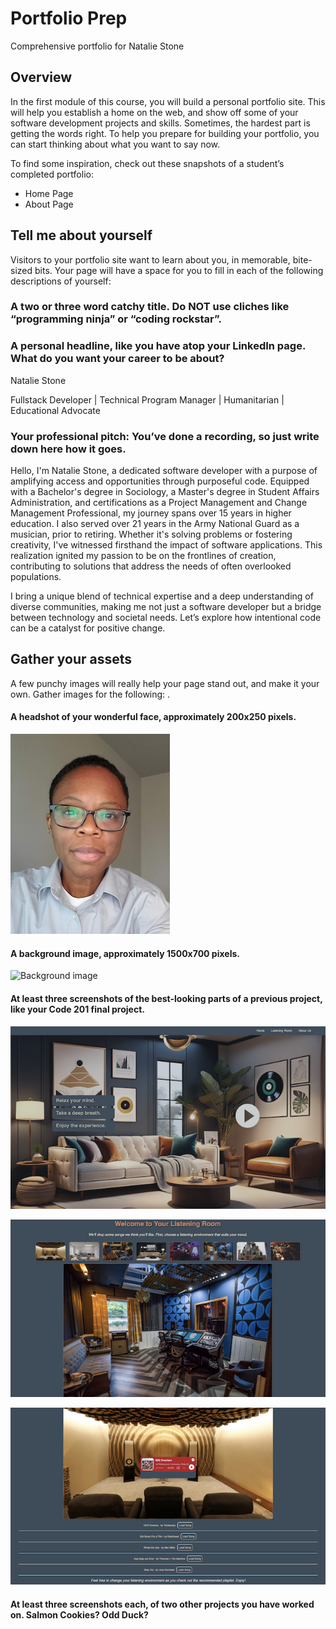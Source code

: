 # Portfolio Prep
Comprehensive portfolio for Natalie Stone

## Overview
In the first module of this course, you will build a personal portfolio site. This will help you establish a home on the web, and show off some of your software development projects and skills.
Sometimes, the hardest part is getting the words right. To help you prepare for building your portfolio, you can start thinking about what you want to say now.

To find some inspiration, check out these snapshots of a student’s completed portfolio:

- Home Page
- About Page

## Tell me about yourself

Visitors to your portfolio site want to learn about you, in memorable, bite-sized bits. Your page will have a space for you to fill in each of the following descriptions of yourself:

### A two or three word catchy title. Do NOT use cliches like “programming ninja” or “coding rockstar”.

### A personal headline, like you have atop your LinkedIn page. What do you want your career to be about?

Natalie Stone 

Fullstack Developer | Technical Program Manager | Humanitarian | Educational Advocate

### Your professional pitch: You’ve done a recording, so just write down here how it goes.
 
Hello, I'm Natalie Stone, a dedicated software developer with a purpose of amplifying access and opportunities through purposeful code. Equipped with a Bachelor's degree in Sociology, a Master's degree in Student Affairs Administration, and certifications as a Project Management and Change Management Professional, my journey spans over 15 years in higher education. I also served over 21 years in the Army National Guard as a musician, prior to retiring. Whether it's solving problems or fostering creativity, I've witnessed firsthand the impact of software applications. This realization ignited my passion to be on the frontlines of creation, contributing to solutions that address the needs of often overlooked populations.

I bring a unique blend of technical expertise and a deep understanding of diverse communities, making me not just a software developer but a bridge between technology and societal needs. Let’s explore how intentional code can be a catalyst for positive change.

## Gather your assets

A few punchy images will really help your page stand out, and make it your own. Gather images for the following:
.
#### A headshot of your wonderful face, approximately 200x250 pixels.
![Natalie's Headshot](https://github.com/AgateHunter/portfolio-prep/blob/main/images/headshot1.jpg?raw=true)
#### A background image, approximately 1500x700 pixels.
![Background image](https://www.imageshine.in/uploads/gallery/Free-vector-abstract-shape-with-halftone-background.jpg)
#### At least three screenshots of the best-looking parts of a previous project, like your Code 201 final project.
![Listening room1](https://github.com/AgateHunter/portfolio-prep/blob/main/images/Listening1.png?raw=true)

![Listening room 2](https://github.com/AgateHunter/portfolio-prep/blob/main/images/Listening2.png?raw=true)

![Listening room3](https://github.com/AgateHunter/portfolio-prep/blob/main/images/Listening3.png?raw=true)

#### At least three screenshots each, of two other projects you have worked on. Salmon Cookies? Odd Duck?

